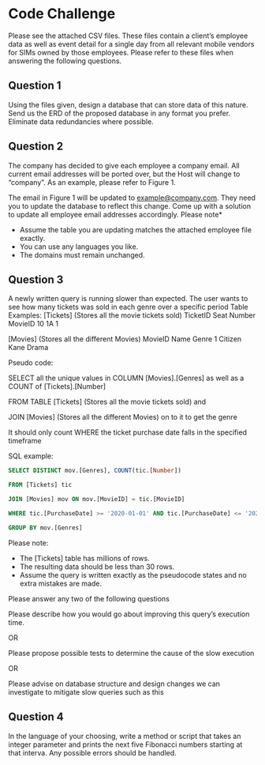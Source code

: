 # Code Challenge


Please see the attached CSV files. These files contain a client’s employee data as well as event detail for a single day from all relevant mobile vendors for SIMs owned by those employees. Please refer to these files when answering the following questions.


## Question 1

Using the files given, design a database that can store data of this nature. Send us the ERD of the proposed database in any format you prefer. Eliminate data redundancies where possible.


## Question 2

The company has decided to give each employee a company email. All current email addresses will be ported over, but the Host will change to “company”. As an example, please refer to Figure 1.

The email in Figure 1 will be updated to example@company.com. They need you to update the database to reflect this change.
Come up with a solution to update all employee email addresses accordingly. 
Please note*
*	Assume the table you are updating matches the attached employee file exactly. 
*	You can use any languages you like.
*	The domains must remain unchanged.


## Question 3

A newly written query is running slower than expected. The user wants to see how many tickets was sold in each genre over a specific period
Table Examples:
[Tickets] (Stores all the movie tickets sold) 
TicketID	Seat Number	MovieID
10	1A	1

[Movies] (Stores all the different Movies)
MovieID	Name	Genre
1	Citizen Kane	Drama


Pseudo code:
 
SELECT all the unique values in COLUMN [Movies].[Genres] 
       as well as a COUNT of [Tickets].[Number]
       
FROM TABLE [Tickets] (Stores all the movie tickets sold) and 

JOIN [Movies] (Stores all the different Movies) on to it to get the genre

It should only count WHERE the ticket purchase date falls in the specified timeframe

SQL example:

```sql
SELECT DISTINCT mov.[Genres], COUNT(tic.[Number])

FROM [Tickets] tic

JOIN [Movies] mov ON mov.[MovieID] = tic.[MovieID]

WHERE tic.[PurchaseDate] >= '2020-01-01' AND tic.[PurchaseDate] <= '2020-04-01'

GROUP BY mov.[Genres]
```

Please note:
*	The [Tickets] table has millions of rows.
*	The resulting data should be less than 30 rows.
*	Assume the query is written exactly as the pseudocode states and no extra mistakes are made.

Please answer any two of the following questions

Please describe how you would go about improving this query’s execution time.

OR

Please propose possible tests to determine the cause of the slow execution

OR

Please advise on database structure and design changes we can investigate to mitigate slow queries such as this


## Question 4

In the language of your choosing, write a method or script that takes an integer parameter and prints the next five Fibonacci numbers starting at that interva. Any possible errors should be handled.
